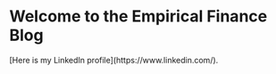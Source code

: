<html>
<body>
<h1>Welcome to the Empirical Finance Blog</h1>
<p>[Here is my LinkedIn profile](https://www.linkedin.com/).</p>
</body>
</html>
